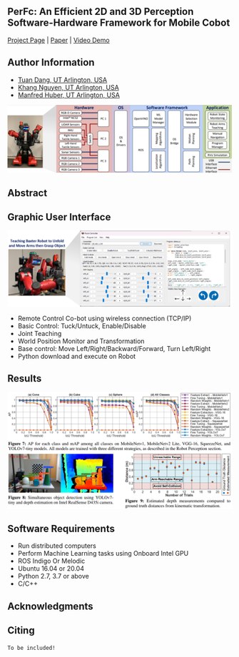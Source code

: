 ## PerFc: An Efficient 2D and 3D Perception Software-Hardware Framework for Mobile Cobot

[Project Page](https://github.com/tuantdang/perception_framework) | [Paper]() | [Video Demo](https://www.youtube.com/watch?v=q4oz9Rixbzs&ab_channel=TuanDang)

## Author Information
- [Tuan Dang, UT Arlington, USA](https://www.tuandang.info/)
- [Khang Nguyen, UT Arlington, USA](https://mkhangg.com/)
- [Manfred Huber, UT Arlington, USA](https://www.uta.edu/academics/faculty/profile?username=huber)

 <p align="center">
<img src="images/fw.png" alt="" width="800"/>
</p>

## Abstract

 
## Graphic User Interface

<img src="images/gui2.png" alt="" width="900"/>
</p>
 
 - Remote Control Co-bot using wireless connection (TCP/IP)
- Basic Control: Tuck/Untuck, Enable/Disable
- Joint Teaching
- World Position Monitor and Transformation
- Base control: Move Left/Right/Backward/Forward, Turn Left/Right
- Python download and execute on Robot
<p align="center">

 ## Results
<p align="center">
<img src="images/results.png" alt="" width="900"/>
</p>


## Software Requirements
- Run distributed computers 
- Perform Machine Learning tasks using Onboard Intel GPU
- ROS Indigo Or Melodic
- Ubuntu 16.04 or 20.04 
- Python 2.7, 3.7 or above
- C/C++

## Acknowledgments


 
## Citing
```
To be included!
```


